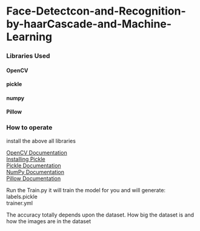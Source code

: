 # Face-Detectcon-and-Recognition-by-haarCascade-and-Machine-Learning
### Libraries Used
#### OpenCV
#### pickle
#### numpy
#### Pillow 

### How to operate
install the above all libraries <br/>

[OpenCV Documentation](https://pypi.org/project/opencv-python/)<br/>
[Installing Pickle](https://pypi.org/project/pickle-mixin/)<br/>
[Pickle Documentation](https://www.datacamp.com/community/tutorials/pickle-python-tutorial?utm_source=adwords_ppc&utm_campaignid=1455363063&utm_adgroupid=65083631748&utm_device=c&utm_keyword=&utm_matchtype=b&utm_network=g&utm_adpostion=&utm_creative=278443377092&utm_targetid=aud-392016246653:dsa-429603003980&utm_loc_interest_ms=&utm_loc_physical_ms=1011084&gclid=CjwKCAjwkoz7BRBPEiwAeKw3q870-ac9WfuD022frISolC0JV9kImmisEK3ibvUvh7us6J_BME69PhoC4xIQAvD_BwE)<br/>
[NumPy Documentation](https://numpy.org/doc/)<br/>
[Pillow Documentation](https://pillow.readthedocs.io/en/stable/)<br/>

Run the Train.py it will train the model for you and will generate: <br/>
labels.pickle <br/>
trainer.yml <br/>

The accuracy totally depends upon the dataset. How big the dataset is and how the images are in the dataset <br/>

